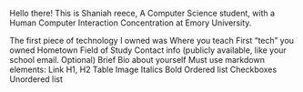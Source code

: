 Hello there! This is Shaniah reece, A Computer Science student, with a Human Computer Interaction Concentration at Emory University. 

The first piece of technology I owned was 
Where you teach
First “tech” you owned
Hometown
Field of Study
Contact info (publicly available, like your school email. Optional)
Brief Bio about yourself
Must use markdown elements:
Link
H1, H2
Table
Image
Italics
Bold
Ordered list
Checkboxes
Unordered list
